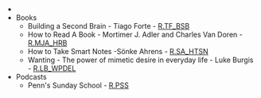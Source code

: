 - 
- Books
    - Building a Second Brain - Tiago Forte - [R.TF_BSB](../DATA/R.TF_BSB.md)
    - How to Read A Book - Mortimer J. Adler and Charles Van Doren - [R.MJA_HRB](../DATA/R.MJA_HRB.md)
    - How to Take Smart Notes -Sönke Ahrens - [R.SA_HTSN](../DATA/R.SA_HTSN.md)
    - Wanting - The power of mimetic desire in everyday life - Luke Burgis - [R.LB_WPDEL](../DATA/R.LB_WPDEL.md)
- Podcasts
    - Penn's Sunday School - [R.PSS](../DATA/R.PSS.md)
